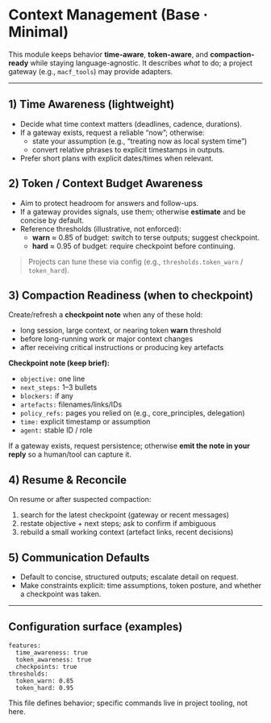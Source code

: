 # Context Management (Base · Minimal)

This module keeps behavior **time-aware**, **token-aware**, and **compaction-ready** while staying language-agnostic. It describes *what* to do; a project gateway (e.g., `macf_tools`) may provide adapters.

---

## 1) Time Awareness (lightweight)
- Decide what time context matters (deadlines, cadence, durations).
- If a gateway exists, request a reliable “now”; otherwise:
  - state your assumption (e.g., “treating now as local system time”)
  - convert relative phrases to explicit timestamps in outputs.
- Prefer short plans with explicit dates/times when relevant.

## 2) Token / Context Budget Awareness
- Aim to protect headroom for answers and follow-ups.
- If a gateway provides signals, use them; otherwise **estimate** and be concise by default.
- Reference thresholds (illustrative, not enforced):
  - **warn** ≈ 0.85 of budget: switch to terse outputs; suggest checkpoint.
  - **hard** ≈ 0.95 of budget: require checkpoint before continuing.

> Projects can tune these via config (e.g., `thresholds.token_warn` / `token_hard`).

## 3) Compaction Readiness (when to checkpoint)
Create/refresh a **checkpoint note** when any of these hold:
- long session, large context, or nearing token **warn** threshold
- before long-running work or major context changes
- after receiving critical instructions or producing key artefacts

**Checkpoint note (keep brief):**
- `objective:` one line  
- `next_steps:` 1–3 bullets  
- `blockers:` if any  
- `artefacts:` filenames/links/IDs  
- `policy_refs:` pages you relied on (e.g., core_principles, delegation)  
- `time:` explicit timestamp or assumption  
- `agent:` stable ID / role

If a gateway exists, request persistence; otherwise **emit the note in your reply** so a human/tool can capture it.

## 4) Resume & Reconcile
On resume or after suspected compaction:
1) search for the latest checkpoint (gateway or recent messages)  
2) restate objective + next steps; ask to confirm if ambiguous  
3) rebuild a small working context (artefact links, recent decisions)

## 5) Communication Defaults
- Default to concise, structured outputs; escalate detail on request.
- Make constraints explicit: time assumptions, token posture, and whether a checkpoint was taken.

---

## Configuration surface (examples)
```
features:
  time_awareness: true
  token_awareness: true
  checkpoints: true
thresholds:
  token_warn: 0.85
  token_hard: 0.95
```

This file defines behavior; specific commands live in project tooling, not here.
